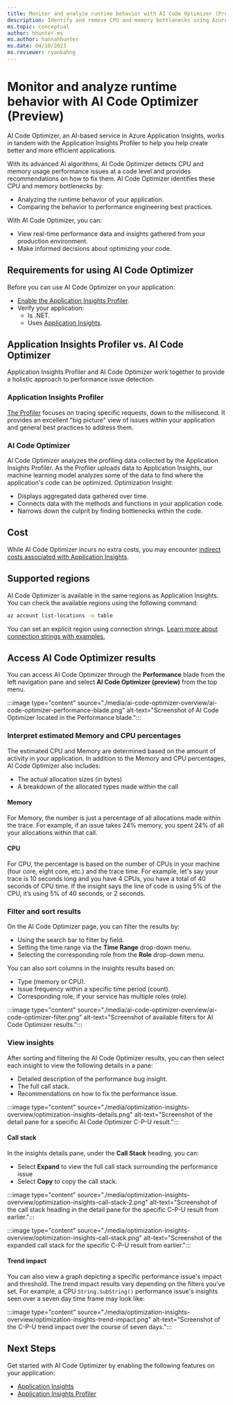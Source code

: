 ```yaml
---
title: Monitor and analyze runtime behavior with AI Code Optimizer (Preview)
description: Identify and remove CPU and memory bottlenecks using Azure Monitor's AI Code Optimizer feature
ms.topic: conceptual
author: hhunter-ms
ms.author: hannahhunter
ms.date: 04/10/2023
ms.reviewer: ryankahng
---
```


# Monitor and analyze runtime behavior with AI Code Optimizer (Preview)

AI Code Optimizer, an AI-based service in Azure Application Insights, works in tandem with the Application Insights Profiler to help you help create better and more efficient applications. 

With its advanced AI algorithms, AI Code Optimizer detects CPU and memory usage performance issues at a code level and provides recommendations on how to fix them. AI Code Optimizer identifies these CPU and memory bottlenecks by:

- Analyzing the runtime behavior of your application.
- Comparing the behavior to performance engineering best practices.

With AI Code Optimizer, you can:
- View real-time performance data and insights gathered from your production environment. 
- Make informed decisions about optimizing your code.

## Requirements for using AI Code Optimizer

Before you can use AI Code Optimizer on your application:

- [Enable the Application Insights Profiler](../profiler/profiler-overview.md).
- Verify your application:
  - Is .NET.
  - Uses [Application Insights](../app/app-insights-overview.md).

## Application Insights Profiler vs. AI Code Optimizer

Application Insights Profiler and AI Code Optimizer work together to provide a holistic approach to performance issue detection.

### Application Insights Profiler
[The Profiler](../profiler/profiler-overview.md) focuses on tracing specific requests, down to the millisecond. It provides an excellent "big picture" view of issues within your application and general best practices to address them.

### AI Code Optimizer
AI Code Optimizer analyzes the profiling data collected by the Application Insights Profiler. As the Profiler uploads data to Application Insights, our machine learning model analyzes some of the data to find where the application's code can be optimized. Optimization Insight:

- Displays aggregated data gathered over time.
- Connects data with the methods and functions in your application code.
- Narrows down the culprit by finding bottlenecks within the code.

## Cost

While AI Code Optimizer incurs no extra costs, you may encounter [indirect costs associated with Application Insights](/azure/azure-monitor/faq#is-it-free-). 

## Supported regions

AI Code Optimizer is available in the same regions as Application Insights. You can check the available regions using the following command:

```sh
az account list-locations -o table
```

You can set an explicit region using connection strings. [Learn more about connection strings with examples.](../app/sdk-connection-string.md#connection-string-examples)

## Access AI Code Optimizer results

You can access AI Code Optimizer through the **Performance** blade from the left navigation pane and select **AI Code Optimizer (preview)** from the top menu.

:::image type="content" source="./media/ai-code-optimizer-overview/ai-code-optimizer-performance-blade.png" alt-text="Screenshot of AI Code Optimizer located in the Performance blade.":::

### Interpret estimated Memory and CPU percentages

The estimated CPU and Memory are determined based on the amount of activity in your application. In addition to the Memory and CPU percentages, AI Code Optimizer also includes:

- The actual allocation sizes (in bytes)
- A breakdown of the allocated types made within the call

#### Memory
For Memory, the number is just a percentage of all allocations made within the trace. For example, if an issue takes 24% memory, you spent 24% of all your allocations within that call.

#### CPU
For CPU, the percentage is based on the number of CPUs in your machine (four core, eight core, etc.) and the trace time. For example, let's say your trace is 10 seconds long and you have 4 CPUs, you have a total of 40 seconds of CPU time. If the insight says the line of code is using 5% of the CPU, it’s using 5% of 40 seconds, or 2 seconds.

### Filter and sort results

On the AI Code Optimizer page, you can filter the results by:

- Using the search bar to filter by field.
- Setting the time range via the **Time Range** drop-down menu.
- Selecting the corresponding role from the **Role** drop-down menu.

You can also sort columns in the insights results based on:

- Type (memory or CPU).
- Issue frequency within a specific time period (count).
- Corresponding role, if your service has multiple roles (role).

:::image type="content" source="./media/ai-code-optimizer-overview/ai-code-optimizer-filter.png" alt-text="Screenshot of available filters for AI Code Optimizer results.":::

### View insights

After sorting and filtering the AI Code Optimizer results, you can then select each insight to view the following details in a pane:

- Detailed description of the performance bug insight.
- The full call stack.
- Recommendations on how to fix the performance issue.

:::image type="content" source="./media/optimization-insights-overview/optimization-insights-details.png" alt-text="Screenshot of the detail pane for a specific AI Code Optimizer C-P-U result.":::

#### Call stack

In the insights details pane, under the **Call Stack** heading, you can:

- Select **Expand** to view the full call stack surrounding the performance issue
- Select **Copy** to copy the call stack.

:::image type="content" source="./media/optimization-insights-overview/optimization-insights-call-stack-2.png" alt-text="Screenshot of the call stack heading in the detail pane for the specific C-P-U result from earlier.":::

:::image type="content" source="./media/optimization-insights-overview/optimization-insights-call-stack.png" alt-text="Screenshot of the expanded call stack for the specific C-P-U result from earlier.":::

#### Trend impact

You can also view a graph depicting a specific performance issue's impact and threshold. The trend impact results vary depending on the filters you've set. For example, a CPU `String.SubString()` performance issue's insights seen over a seven day time frame may look like:

:::image type="content" source="./media/optimization-insights-overview/optimization-insights-trend-impact.png" alt-text="Screenshot of the C-P-U trend impact over the course of seven days.":::


## Next Steps

Get started with AI Code Optimizer by enabling the following features on your application:
- [Application Insights](../app/create-workspace-resource.md)
- [Application Insights Profiler](../profiler/profiler-overview.md)